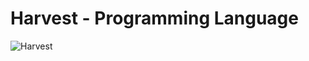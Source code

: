 # Harvest - Programming Language
![Harvest](https://user-images.githubusercontent.com/99702112/187649933-6fd2c5c2-25ac-4cbb-8469-efe3ac71162a.png)

